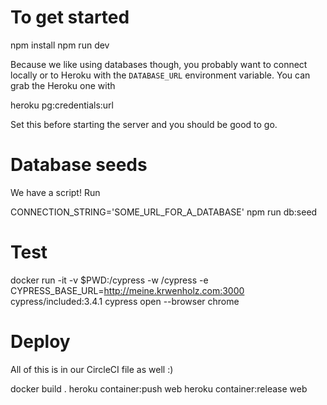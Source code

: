 # To get started

  npm install
  npm run dev

Because we like using databases though, you probably want to connect locally or to Heroku
with the `DATABASE_URL` environment variable. You can grab the Heroku one with

  heroku pg:credentials:url

Set this before starting the server and you should be good to go.

# Database seeds

We have a script! Run

  CONNECTION_STRING='SOME_URL_FOR_A_DATABASE' npm run db:seed

# Test

  docker run -it -v $PWD:/cypress -w /cypress -e CYPRESS_BASE_URL=http://meine.krwenholz.com:3000 cypress/included:3.4.1 cypress open --browser chrome



# Deploy
All of this is in our CircleCI file as well :)

  docker build .
  heroku container:push web
  heroku container:release web
